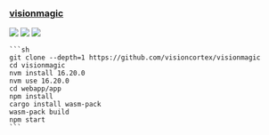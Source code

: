 ### [visionmagic](https://github.com/visioncortex/visionmagic)

![](https://img.shields.io/github/license/visioncortex/visionmagic)
[![](https://img.shields.io/github/last-commit/scillidan/visionmagic/master?label=last%20commit%20(fork))](https://github.com/scillidan/visionmagic)
![](https://img.shields.io/badge/Vercel-black?style=flat&logo=Vercel&logoColor=white)

````{tab} From source
```sh
git clone --depth=1 https://github.com/visioncortex/visionmagic
cd visionmagic
nvm install 16.20.0
nvm use 16.20.0
cd webapp/app
npm install
cargo install wasm-pack
wasm-pack build
npm start
```
````